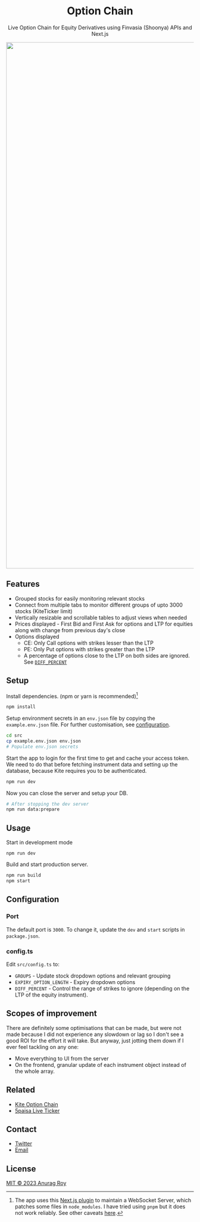 <div align="center">

# Option Chain

Live Option Chain for Equity Derivatives using Finvasia (Shoonya) APIs and Next.js

<img width="1412" alt="option-chain" src="https://user-images.githubusercontent.com/53750093/219455211-6384c214-0aae-461b-a020-30f3039794d7.png">
  
</div>

## Features

- Grouped stocks for easily monitoring relevant stocks
- Connect from multiple tabs to monitor different groups of upto 3000 stocks (KiteTicker limit)
- Vertically resizable and scrollable tables to adjust views when needed
- Prices displayed - First Bid and First Ask for options and LTP for equities along with change from previous day's close
- Options displayed
  - CE: Only Call options with strikes lesser than the LTP
  - PE: Only Put options with strikes greater than the LTP
  - A percentage of options close to the LTP on both sides are ignored. See [`DIFF_PERCENT`](#configts)

## Setup

Install dependencies. (npm or yarn is recommended)[^1]

```sh
npm install
```

Setup environment secrets in an `env.json` file by copying the `example.env.json` file. For further customisation, see [configuration](#configuration).

```sh
cd src
cp example.env.json env.json
# Populate env.json secrets
```

Start the app to login for the first time to get and cache your access token. We need to do that before fetching instrument data and setting up the database, because Kite requires you to be authenticated.

```sh
npm run dev
```

Now you can close the server and setup your DB.

```sh
# After stopping the dev server
npm run data:prepare
```

## Usage

Start in development mode

```
npm run dev
```

Build and start production server.

```sh
npm run build
npm start
```

## Configuration

### Port

The default port is `3000`. To change it, update the `dev` and `start` scripts in `package.json`.

### config.ts

Edit `src/config.ts` to:

- `GROUPS` - Update stock dropdown options and relevant grouping
- `EXPIRY_OPTION_LENGTH` - Expiry dropdown options
- `DIFF_PERCENT` - Control the range of strikes to ignore (depending on the LTP of the equity instrument).

## Scopes of improvement

There are definitely some optimisations that can be made, but were not made because I did not experience any slowdown or lag so I don't see a good ROI for the effort it will take. But anyway, just jotting them down if I ever feel tackling on any one:

- Move everything to UI from the server
- On the frontend, granular update of each instrument object instead of the whole array.

## Related

- [Kite Option Chain](https://github.com/anurag-roy/kite-option-chain)
- [5paisa Live Ticker](https://github.com/anurag-roy/5paisa-live-ticker)

## Contact

- [Twitter](https://twitter.com/anurag__roy)
- [Email](mailto:anuragroy@duck.com)

## License

[MIT © 2023 Anurag Roy](/LICENSE)

[^1]: The app uses this [Next.js plugin](https://www.npmjs.com/package/next-plugin-websocket) to maintain a WebSocket Server, which patches some files in `node_modules`. I have tried using `pnpm` but it does not work reliably. See other caveats [here](https://github.com/sam3d/next-plugin-websocket#caveats).
